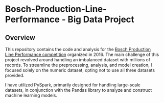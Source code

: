 # Bosch-Production-Line-Performance - Big Data Project
## Overview

This repository contains the code and analysis for the [Bosch Production Line Performance competition](https://www.kaggle.com/c/bosch-production-line-performance/overview) organized in 2016. The main challenge of this project revolved around handling an imbalanced dataset with millions of records. To streamline the preprocessing, analysis, and model creation, I focused solely on the numeric dataset, opting not to use all three datasets provided.

I have utilized PySpark, primarily designed for handling large-scale datasets, in conjunction with the Pandas library to analyze and construct machine learning models.
